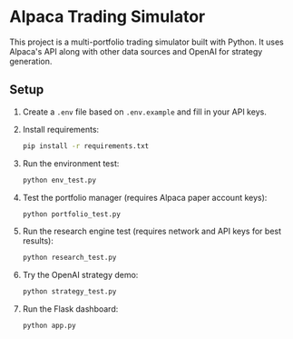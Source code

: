 # Alpaca Trading Simulator

This project is a multi-portfolio trading simulator built with Python. It uses Alpaca's API along with other data sources and OpenAI for strategy generation.

## Setup

1. Create a `.env` file based on `.env.example` and fill in your API keys.
2. Install requirements:
   ```bash
   pip install -r requirements.txt
   ```
3. Run the environment test:
   ```bash
   python env_test.py
   ```
4. Test the portfolio manager (requires Alpaca paper account keys):
   ```bash
   python portfolio_test.py
   ```
5. Run the research engine test (requires network and API keys for best results):
   ```bash
   python research_test.py
   ```
6. Try the OpenAI strategy demo:
   ```bash
   python strategy_test.py
   ```

7. Run the Flask dashboard:
   ```bash
   python app.py
   ```
